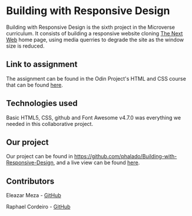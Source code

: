 # Building with Responsive Design

Building with Responsive Design is the sixth project in the Microverse curriculum. It consists of building a responsive website cloning [The Next Web](http://thenextweb.com/) home page, using media querries to degrade the site as the window size is reduced.

## Link to assignment

The assignment can be found in the Odin Project's HTML and CSS course that can be found [here](https://www.theodinproject.com/courses/html5-and-css3/lessons/building-with-responsive-design).

## Technologies used

Basic HTML5, CSS, github and Font Awesome v4.7.0 was everything we needed in this collaborative project.

## Our project

Our project can be found in https://github.com/phalado/Building-with-Responsive-Design, and a live view can be found [here](https://rawcdn.githack.com/phalado/Building-with-Responsive-Design/26a3313ba5b83de484bffbec1c13712546d4278c/index.html).

## Contributors

Eleazar Meza - [GitHub](https://github.com/elshaka)

Raphael Cordeiro - [GitHub](https://github.com/phalado)
